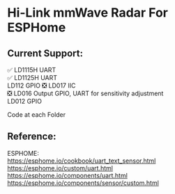 # Hi-Link mmWave Radar For ESPHome
## Current Support:
:white_check_mark: LD1115H UART   
:white_check_mark: LD1125H UART   
LD112 GPIO
:negative_squared_cross_mark: LD017 IIC   
:negative_squared_cross_mark: LD016 Output GPIO, UART for sensitivity adjustment   
LD012 GPIO

Code at each Folder   

## Reference:  
  ESPHOME:  
    <https://esphome.io/cookbook/uart_text_sensor.html>  
    https://esphome.io/custom/uart.html  
    https://esphome.io/components/uart.html  
    https://esphome.io/components/sensor/custom.html   
